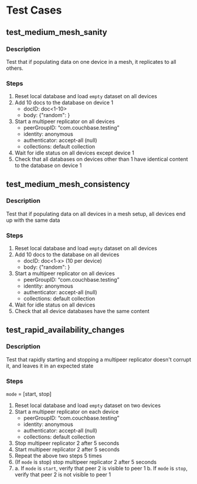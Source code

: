 # Test Cases

## test_medium_mesh_sanity

### Description

Test that if populating data on one device in a mesh, it replicates to all others.

### Steps

1. Reset local database and load `empty` dataset on all devices
2. Add 10 docs to the database on device 1
    - docID: doc<1-10>
    - body: {"random": <random-num>}
3. Start a multipeer replicator on all devices
    - peerGroupID: “com.couchbase.testing”
    - identity: anonymous
    - authenticator: accept-all (null)
    - collections: default collection
4. Wait for idle status on all devices except device 1
5. Check that all databases on devices other than 1 have identical content to the database on device 1

## test_medium_mesh_consistency

### Description

Test that if populating data on all devices in a mesh setup, all devices end up with the same data

### Steps

1. Reset local database and load `empty` dataset on all devices
2. Add 10 docs to the database on all devices
    - docID: doc<1-x> (10 per device)
    - body: {"random": <random-num>}
3. Start a multipeer replicator on all devices
    - peerGroupID: “com.couchbase.testing”
    - identity: anonymous
    - authenticator: accept-all (null)
    - collections: default collection
4. Wait for idle status on all devices
5. Check that all device databases have the same content

## test_rapid_availability_changes

### Description

Test that rapidly starting and stopping a multipeer replicator doesn't corrupt it, and
leaves it in an expected state

### Steps

`mode` = [start, stop]

1. Reset local database and load `empty` dataset on two devices
2. Start a multipeer replicator on each device
    - peerGroupID: “com.couchbase.testing”
    - identity: anonymous
    - authenticator: accept-all (null)
    - collections: default collection
3. Stop multipeer replicator 2 after 5 seconds
4. Start multipeer replicator 2 after 5 seconds
5. Repeat the above two steps 5 times
6. (If `mode` is stop) stop multipeer replicator 2 after 5 seconds
7. 
    a. If `mode` is `start`, verify that peer 2 is visible to peer 1
    b. If `mode` is `stop`, verify that peer 2 is not visible to peer 1
